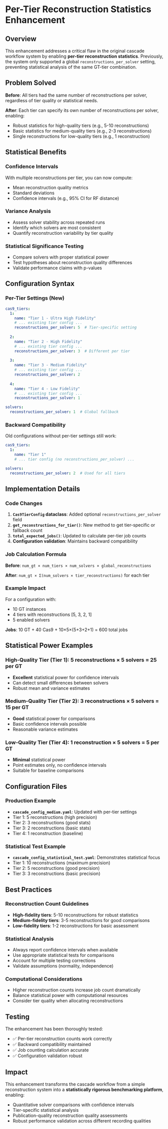 # Per-Tier Reconstruction Statistics Enhancement

## Overview

This enhancement addresses a critical flaw in the original cascade workflow system by enabling **per-tier reconstruction statistics**. Previously, the system only supported a global `reconstructions_per_solver` setting, preventing statistical analysis of the same GT-tier combination.

## Problem Solved

**Before**: All tiers had the same number of reconstructions per solver, regardless of tier quality or statistical needs.

**After**: Each tier can specify its own number of reconstructions per solver, enabling:
- Robust statistics for high-quality tiers (e.g., 5-10 reconstructions)
- Basic statistics for medium-quality tiers (e.g., 2-3 reconstructions)
- Single reconstructions for low-quality tiers (e.g., 1 reconstruction)

## Statistical Benefits

### Confidence Intervals
With multiple reconstructions per tier, you can now compute:
- Mean reconstruction quality metrics
- Standard deviations
- Confidence intervals (e.g., 95% CI for RF distance)

### Variance Analysis
- Assess solver stability across repeated runs
- Identify which solvers are most consistent
- Quantify reconstruction variability by tier quality

### Statistical Significance Testing
- Compare solvers with proper statistical power
- Test hypotheses about reconstruction quality differences
- Validate performance claims with p-values

## Configuration Syntax

### Per-Tier Settings (New)
```yaml
cas9_tiers:
  1:
    name: "Tier 1 - Ultra High Fidelity"
    # ... existing tier config ...
    reconstructions_per_solver: 5  # Tier-specific setting
    
  2:
    name: "Tier 2 - High Fidelity"  
    # ... existing tier config ...
    reconstructions_per_solver: 3  # Different per tier
    
  3:
    name: "Tier 3 - Medium Fidelity"
    # ... existing tier config ...
    reconstructions_per_solver: 2
    
  4:
    name: "Tier 4 - Low Fidelity"
    # ... existing tier config ...
    reconstructions_per_solver: 1

solvers:
  reconstructions_per_solver: 1  # Global fallback
```

### Backward Compatibility
Old configurations without per-tier settings still work:
```yaml
cas9_tiers:
  1:
    name: "Tier 1"
    # ... tier config (no reconstructions_per_solver) ...

solvers:
  reconstructions_per_solver: 2  # Used for all tiers
```

## Implementation Details

### Code Changes
1. **`Cas9TierConfig` dataclass**: Added optional `reconstructions_per_solver` field
2. **`get_reconstructions_for_tier()`**: New method to get tier-specific or fallback count
3. **`total_expected_jobs()`**: Updated to calculate per-tier job counts
4. **Configuration validation**: Maintains backward compatibility

### Job Calculation Formula
**Before**: `num_gt × num_tiers × num_solvers × global_reconstructions`

**After**: `num_gt × Σ(num_solvers × tier_reconstructions)` for each tier

### Example Impact
For a configuration with:
- 10 GT instances
- 4 tiers with reconstructions [5, 3, 2, 1]  
- 5 enabled solvers

**Jobs**: 10 GT + 40 Cas9 + 10×5×(5+3+2+1) = 600 total jobs

## Statistical Power Examples

### High-Quality Tier (Tier 1): 5 reconstructions × 5 solvers = 25 per GT
- **Excellent** statistical power for confidence intervals
- Can detect small differences between solvers
- Robust mean and variance estimates

### Medium-Quality Tier (Tier 2): 3 reconstructions × 5 solvers = 15 per GT  
- **Good** statistical power for comparisons
- Basic confidence intervals possible
- Reasonable variance estimates

### Low-Quality Tier (Tier 4): 1 reconstruction × 5 solvers = 5 per GT
- **Minimal** statistical power
- Point estimates only, no confidence intervals
- Suitable for baseline comparisons

## Configuration Files

### Production Example
- **`cascade_config_medium.yaml`**: Updated with per-tier settings
- Tier 1: 5 reconstructions (high precision)
- Tier 2: 3 reconstructions (good stats)  
- Tier 3: 2 reconstructions (basic stats)
- Tier 4: 1 reconstruction (baseline)

### Statistical Test Example  
- **`cascade_config_statistical_test.yaml`**: Demonstrates statistical focus
- Tier 1: 10 reconstructions (maximum precision)
- Tier 2: 5 reconstructions (good precision)
- Tier 3: 3 reconstructions (basic precision)

## Best Practices

### Reconstruction Count Guidelines
- **High-fidelity tiers**: 5-10 reconstructions for robust statistics
- **Medium-fidelity tiers**: 3-5 reconstructions for good comparisons
- **Low-fidelity tiers**: 1-2 reconstructions for basic assessment

### Statistical Analysis
- Always report confidence intervals when available
- Use appropriate statistical tests for comparisons
- Account for multiple testing corrections
- Validate assumptions (normality, independence)

### Computational Considerations
- Higher reconstruction counts increase job count dramatically
- Balance statistical power with computational resources
- Consider tier quality when allocating reconstructions

## Testing

The enhancement has been thoroughly tested:
- ✅ Per-tier reconstruction counts work correctly
- ✅ Backward compatibility maintained
- ✅ Job counting calculation accurate
- ✅ Configuration validation robust

## Impact

This enhancement transforms the cascade workflow from a simple reconstruction system into a **statistically rigorous benchmarking platform**, enabling:
- Quantitative solver comparisons with confidence intervals
- Tier-specific statistical analysis
- Publication-quality reconstruction quality assessments
- Robust performance validation across different recording qualities